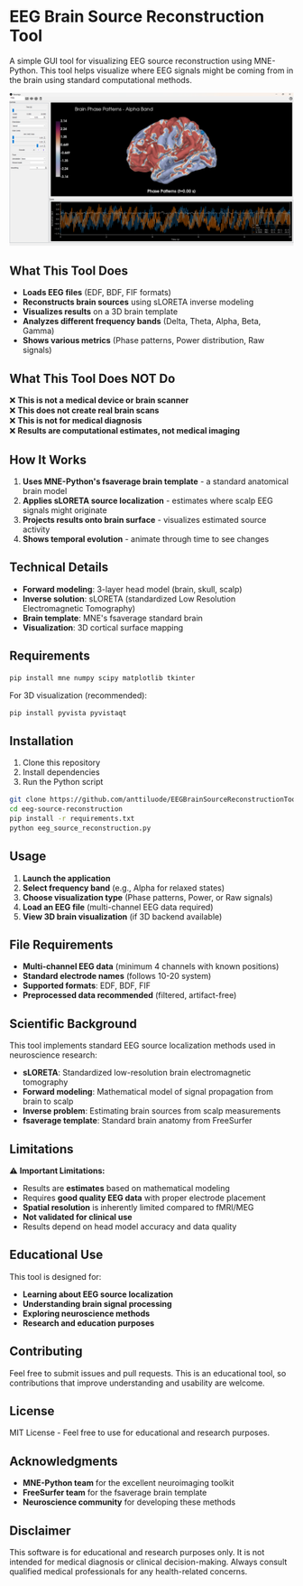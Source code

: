 # EEG Brain Source Reconstruction Tool

A simple GUI tool for visualizing EEG source reconstruction using MNE-Python. This tool helps visualize where
EEG signals might be coming from in the brain using standard computational methods.

![EEG Source Reconstruction](brain.png)

## What This Tool Does

- **Loads EEG files** (EDF, BDF, FIF formats)
- **Reconstructs brain sources** using sLORETA inverse modeling
- **Visualizes results** on a 3D brain template
- **Analyzes different frequency bands** (Delta, Theta, Alpha, Beta, Gamma)
- **Shows various metrics** (Phase patterns, Power distribution, Raw signals)

## What This Tool Does NOT Do

❌ **This is not a medical device or brain scanner**  
❌ **This does not create real brain scans**  
❌ **This is not for medical diagnosis**  
❌ **Results are computational estimates, not medical imaging**

## How It Works

1. **Uses MNE-Python's fsaverage brain template** - a standard anatomical brain model
2. **Applies sLORETA source localization** - estimates where scalp EEG signals might originate
3. **Projects results onto brain surface** - visualizes estimated source activity
4. **Shows temporal evolution** - animate through time to see changes

## Technical Details

- **Forward modeling**: 3-layer head model (brain, skull, scalp)
- **Inverse solution**: sLORETA (standardized Low Resolution Electromagnetic Tomography)
- **Brain template**: MNE's fsaverage standard brain
- **Visualization**: 3D cortical surface mapping

## Requirements

```bash
pip install mne numpy scipy matplotlib tkinter
```

For 3D visualization (recommended):
```bash
pip install pyvista pyvistaqt
```

## Installation

1. Clone this repository
2. Install dependencies
3. Run the Python script

```bash
git clone https://github.com/anttiluode/EEGBrainSourceReconstructionTool
cd eeg-source-reconstruction
pip install -r requirements.txt
python eeg_source_reconstruction.py
```

## Usage

1. **Launch the application**
2. **Select frequency band** (e.g., Alpha for relaxed states)
3. **Choose visualization type** (Phase patterns, Power, or Raw signals)
4. **Load an EEG file** (multi-channel EEG data required)
5. **View 3D brain visualization** (if 3D backend available)

## File Requirements

- **Multi-channel EEG data** (minimum 4 channels with known positions)
- **Standard electrode names** (follows 10-20 system)
- **Supported formats**: EDF, BDF, FIF
- **Preprocessed data recommended** (filtered, artifact-free)

## Scientific Background

This tool implements standard EEG source localization methods used in neuroscience research:

- **sLORETA**: Standardized low-resolution brain electromagnetic tomography
- **Forward modeling**: Mathematical model of signal propagation from brain to scalp
- **Inverse problem**: Estimating brain sources from scalp measurements
- **fsaverage template**: Standard brain anatomy from FreeSurfer

## Limitations

⚠️ **Important Limitations:**
- Results are **estimates** based on mathematical modeling
- Requires **good quality EEG data** with proper electrode placement
- **Spatial resolution** is inherently limited compared to fMRI/MEG
- **Not validated for clinical use**
- Results depend on head model accuracy and data quality

## Educational Use

This tool is designed for:
- **Learning about EEG source localization**
- **Understanding brain signal processing**
- **Exploring neuroscience methods**
- **Research and education purposes**

## Contributing

Feel free to submit issues and pull requests. This is an educational tool, so contributions that improve understanding and usability are welcome.

## License

MIT License - Feel free to use for educational and research purposes.

## Acknowledgments

- **MNE-Python team** for the excellent neuroimaging toolkit
- **FreeSurfer team** for the fsaverage brain template
- **Neuroscience community** for developing these methods

## Disclaimer

This software is for educational and research purposes only. It is not intended for medical diagnosis or clinical decision-making. Always consult qualified medical professionals for any health-related concerns.

